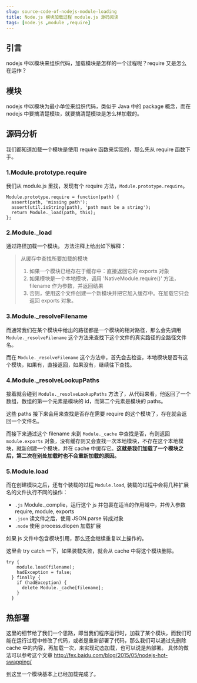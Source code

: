 ```yaml
---
slug: source-code-of-nodejs-module-loading
title: Node.js 模块加载过程 module.js 源码阅读
tags: [node.js ,module ,require]
---
```


## 引言
nodejs 中以模块来组织代码，加载模块是怎样的一个过程呢？require 又是怎么在运作？

## 模块
nodejs 中以模块为最小单位来组织代码，类似于 Java 中的 package 概念，而在 nodejs 中要搞清楚模块，就要搞清楚模块是怎么样加载的。

## 源码分析
我们都知道加载一个模块是使用 require 函数来实现的，那么先从 require 函数下手。
### 1.Module.prototype.require
我们从 module.js 里找，发现有个 require 方法，`Module.prototype.require`。
```
Module.prototype.require = function(path) {
  assert(path, 'missing path');
  assert(util.isString(path), 'path must be a string');
  return Module._load(path, this);
};
```

### 2.Module._load
通过路径加载一个模块。
方法注释上给出如下解释：
> 从缓存中查找所要加载的模块
> 1. 如果一个模块已经存在于缓存中：直接返回它的 exports 对象
> 1. 如果模块是一个本地模块，调用 'NativeModule.require()' 方法，filename 作为参数，并返回结果
> 1. 否则，使用这个文件创建一个新模块并把它加入缓存中。在加载它只会返回 exports 对象。

### 3.Module._resolveFilename
而通常我们在某个模块中给出的路径都是一个模块的相对路径，那么会先调用 `Module._resolveFilename` 这个方法来查找下这个文件的真实路径的全路径文件名。

而在 `Module._resolveFilename` 这个方法中，首先会去检查，本地模块是否有这个模块，如果有，直接返回，如果没有，继续往下查找。

### 4.Module._resolveLookupPaths
接着就会碰到 `Module._resolveLookupPaths` 方法了，从代码来看，他返回了一个数组，数组的第一个元素是模块的 id，而第二个元素是模块的 paths。

这些 paths 接下来会用来查找是否存在需要 require 的这个模块了，存在就会返回一个文件名。

而接下来通过这个 filename 来到 `Module._cache` 中查找是否，有则返回 `module.exports` 对象，没有缓存则又会查找一次本地模块，不存在这个本地模块，就新创建一个模块，并在 cache 中缓存它。**这就是我们加载了一个模块之后，第二次在别处加载时也不会重新加载的原因。**

### 5.Module.load
而在创建模块之后，还有个装载的过程 `Module.load`, 装载的过程中会将几种扩展名的文件执行不同的操作：
* `.js`  Module._complie，运行这个 js 并包裹在适当的作用域中，并传入参数 require, module, exports
* `.json` 读文件之后，使用 JSON.parse 转成对象
* `.node` 使用 process.dlopen 加载扩展

如果 js 文件中包含模块引用，那么还会继续重复以上操作的。

这里会 try catch 一下，如果装载失败，就会从 cache 中将这个模块删除。

```
try {
    module.load(filename);
    hadException = false;
  } finally {
    if (hadException) {
      delete Module._cache[filename];
    }
  }
```
## 热部署
这里的细节给了我们一个思路，即当我们程序运行时，加载了某个模块，而我们可能在运行过程中修改了代码，或者是重新部署了代码，那么我们可以通过先删除 cache 中的内容，再加载一次，来实现动态加载，也可以说是热部署。
具体的做法可以参考这个文章 http://fex.baidu.com/blog/2015/05/nodejs-hot-swapping/

到这里一个模块基本上已经加载完成了。
